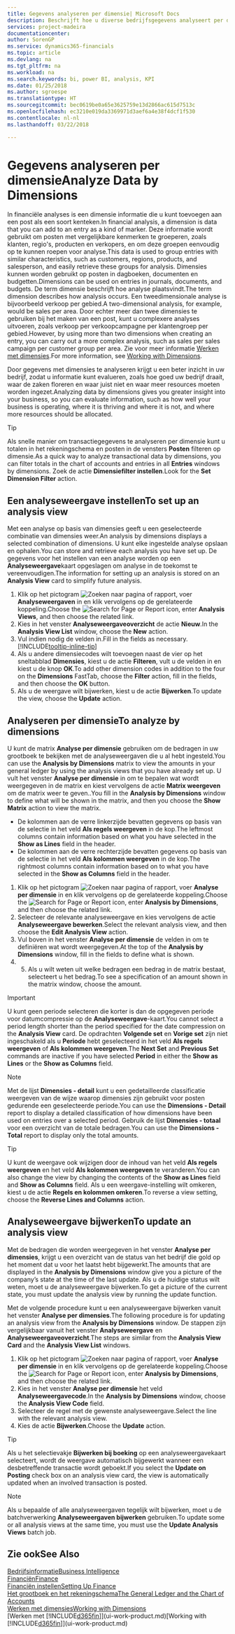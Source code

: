 ```yaml
---
title: Gegevens analyseren per dimensie| Microsoft Docs
description: Beschrijft hoe u diverse bedrijfsgegevens analyseert per dimensie.
services: project-madeira
documentationcenter: 
author: SorenGP
ms.service: dynamics365-financials
ms.topic: article
ms.devlang: na
ms.tgt_pltfrm: na
ms.workload: na
ms.search.keywords: bi, power BI, analysis, KPI
ms.date: 01/25/2018
ms.author: sgroespe
ms.translationtype: HT
ms.sourcegitcommit: bec0619be0a65e3625759e13d2866ac615d7513c
ms.openlocfilehash: ec3210e019da3369971d3aef6a4e38f4dcf1f530
ms.contentlocale: nl-nl
ms.lasthandoff: 03/22/2018

---
```

#  <a name="analyze-data-by-dimensions"></a><span data-ttu-id="8b468-103">Gegevens analyseren per dimensie</span><span class="sxs-lookup"><span data-stu-id="8b468-103">Analyze Data by Dimensions</span></span>
<span data-ttu-id="8b468-104">In financiële analyses is een dimensie informatie die u kunt toevoegen aan een post als een soort kenteken.</span><span class="sxs-lookup"><span data-stu-id="8b468-104">In financial analysis, a dimension is data that you can add to an entry as a kind of marker.</span></span> <span data-ttu-id="8b468-105">Deze informatie wordt gebruikt om posten met vergelijkbare kenmerken te groeperen, zoals klanten, regio's, producten en verkopers, en om deze groepen eenvoudig op te kunnen roepen voor analyse.</span><span class="sxs-lookup"><span data-stu-id="8b468-105">This data is used to group entries with similar characteristics, such as customers, regions, products, and salesperson, and easily retrieve these groups for analysis.</span></span> <span data-ttu-id="8b468-106">Dimensies kunnen worden gebruikt op posten in dagboeken, documenten en budgetten.</span><span class="sxs-lookup"><span data-stu-id="8b468-106">Dimensions can be used on entries in journals, documents, and budgets.</span></span> <span data-ttu-id="8b468-107">De term dimensie beschrijft hoe analyse plaatsvindt.</span><span class="sxs-lookup"><span data-stu-id="8b468-107">The term dimension describes how analysis occurs.</span></span> <span data-ttu-id="8b468-108">Een tweedimensionale analyse is bijvoorbeeld verkoop per gebied.</span><span class="sxs-lookup"><span data-stu-id="8b468-108">A two-dimensional analysis, for example, would be sales per area.</span></span> <span data-ttu-id="8b468-109">Door echter meer dan twee dimensies te gebruiken bij het maken van een post, kunt u complexere analyses uitvoeren, zoals verkoop per verkoopcampagne per klantengroep per gebied.</span><span class="sxs-lookup"><span data-stu-id="8b468-109">However, by using more than two dimensions when creating an entry, you can carry out a more complex analysis, such as sales per sales campaign per customer group per area.</span></span> <span data-ttu-id="8b468-110">Zie voor meer informatie [Werken met dimensies](finance-dimensions.md).</span><span class="sxs-lookup"><span data-stu-id="8b468-110">For more information, see [Working with Dimensions](finance-dimensions.md).</span></span>

<span data-ttu-id="8b468-111">Door gegevens met dimensies te analyseren krijgt u een beter inzicht in uw bedrijf, zodat u informatie kunt evalueren, zoals hoe goed uw bedrijf draait, waar de zaken floreren en waar juist niet en waar meer resources moeten worden ingezet.</span><span class="sxs-lookup"><span data-stu-id="8b468-111">Analyzing data by dimensions gives you greater insight into your business, so you can evaluate information, such as how well your business is operating, where it is thriving and where it is not, and where more resources should be allocated.</span></span>

> [!TIP]
> <span data-ttu-id="8b468-112">Als snelle manier om transactiegegevens te analyseren per dimensie kunt u totalen in het rekeningschema en posten in de vensters **Posten** filteren op dimensie.</span><span class="sxs-lookup"><span data-stu-id="8b468-112">As a quick way to analyze transactional data by dimensions, you can filter totals in the chart of accounts and entries in all **Entries** windows by dimensions.</span></span> <span data-ttu-id="8b468-113">Zoek de actie **Dimensiefilter instellen**.</span><span class="sxs-lookup"><span data-stu-id="8b468-113">Look for the **Set Dimension Filter** action.</span></span>

## <a name="to-set-up-an-analysis-view"></a><span data-ttu-id="8b468-114">Een analyseweergave instellen</span><span class="sxs-lookup"><span data-stu-id="8b468-114">To set up an analysis view</span></span>  
<span data-ttu-id="8b468-115">Met een analyse op basis van dimensies geeft u een geselecteerde combinatie van dimensies weer.</span><span class="sxs-lookup"><span data-stu-id="8b468-115">An analysis by dimensions displays a selected combination of dimensions.</span></span> <span data-ttu-id="8b468-116">U kunt elke ingestelde analyse opslaan en ophalen.</span><span class="sxs-lookup"><span data-stu-id="8b468-116">You can store and retrieve each analysis you have set up.</span></span> <span data-ttu-id="8b468-117">De gegevens voor het instellen van een analyse worden op een **Analyseweergave**kaart opgeslagen om analyse in de toekomst te vereenvoudigen.</span><span class="sxs-lookup"><span data-stu-id="8b468-117">The information for setting up an analysis is stored on an **Analysis View** card to simplify future analysis.</span></span>  

1. <span data-ttu-id="8b468-118">Klik op het pictogram ![Zoeken naar pagina of rapport](media/ui-search/search_small.png "pictogram Zoeken naar pagina of rapport"), voer **Analyseweergaven** in en klik vervolgens op de gerelateerde koppeling.</span><span class="sxs-lookup"><span data-stu-id="8b468-118">Choose the ![Search for Page or Report](media/ui-search/search_small.png "Search for Page or Report icon") icon, enter **Analysis Views**, and then choose the related link.</span></span>  
2. <span data-ttu-id="8b468-119">Kies in het venster **Analyseweergaveoverzicht** de actie **Nieuw**.</span><span class="sxs-lookup"><span data-stu-id="8b468-119">In the **Analysis View List** window, choose the **New** action.</span></span>
3. <span data-ttu-id="8b468-120">Vul indien nodig de velden in.</span><span class="sxs-lookup"><span data-stu-id="8b468-120">Fill in the fields as necessary.</span></span> [!INCLUDE[tooltip-inline-tip](includes/tooltip-inline-tip_md.md)]
4. <span data-ttu-id="8b468-121">Als u andere dimensiecodes wilt toevoegen naast de vier op het sneltabblad **Dimensies**, kiest u de actie **Filteren**, vult u de velden in en kiest u de knop **OK**.</span><span class="sxs-lookup"><span data-stu-id="8b468-121">To add other dimension codes in addition to the four on the **Dimensions** FastTab, choose the **Filter** action, fill in the fields, and then choose the **OK** button.</span></span>  
5. <span data-ttu-id="8b468-122">Als u de weergave wilt bijwerken, kiest u de actie **Bijwerken**.</span><span class="sxs-lookup"><span data-stu-id="8b468-122">To update the view, choose the **Update** action.</span></span>

## <a name="to-analyze-by-dimensions"></a><span data-ttu-id="8b468-123">Analyseren per dimensie</span><span class="sxs-lookup"><span data-stu-id="8b468-123">To analyze by dimensions</span></span>
<span data-ttu-id="8b468-124">U kunt de matrix **Analyse per dimensie** gebruiken om de bedragen in uw grootboek te bekijken met de analyseweergaven die u al hebt ingesteld.</span><span class="sxs-lookup"><span data-stu-id="8b468-124">You can use the **Analysis by Dimensions** matrix to view the amounts in your general ledger by using the analysis views that you have already set up.</span></span> <span data-ttu-id="8b468-125">U vult het venster **Analyse per dimensie** in om te bepalen wat wordt weergegeven in de matrix en kiest vervolgens de actie **Matrix weergeven** om de matrix weer te geven..</span><span class="sxs-lookup"><span data-stu-id="8b468-125">You fill in the **Analysis by Dimensions** window to define what will be shown in the matrix, and then you choose the **Show Matrix** action to view the matrix.</span></span>  

- <span data-ttu-id="8b468-126">De kolommen aan de verre linkerzijde bevatten gegevens op basis van de selectie in het veld **Als regels weergeven** in de kop.</span><span class="sxs-lookup"><span data-stu-id="8b468-126">The leftmost columns contain information based on what you have selected in the **Show as Lines** field in the header.</span></span>  
- <span data-ttu-id="8b468-127">De kolommen aan de verre rechterzijde bevatten gegevens op basis van de selectie in het veld **Als kolommen weergeven** in de kop.</span><span class="sxs-lookup"><span data-stu-id="8b468-127">The rightmost columns contain information based on to what you have selected in the **Show as Columns** field in the header.</span></span>  

1. <span data-ttu-id="8b468-128">Klik op het pictogram ![Zoeken naar pagina of rapport](media/ui-search/search_small.png "pictogram Zoeken naar pagina of rapport"), voer **Analyse per dimensie** in en klik vervolgens op de gerelateerde koppeling.</span><span class="sxs-lookup"><span data-stu-id="8b468-128">Choose the ![Search for Page or Report](media/ui-search/search_small.png "Search for Page or Report icon") icon, enter **Analysis by Dimensions**, and then choose the related link.</span></span>  
2. <span data-ttu-id="8b468-129">Selecteer de relevante analyseweergave en kies vervolgens de actie **Analyseweergave bewerken**.</span><span class="sxs-lookup"><span data-stu-id="8b468-129">Select the relevant analysis view,  and then choose the **Edit Analysis View** action.</span></span>
3. <span data-ttu-id="8b468-130">Vul boven in het venster **Analyse per dimensie** de velden in om te definiëren wat wordt weergegeven.</span><span class="sxs-lookup"><span data-stu-id="8b468-130">At the top of the **Analysis by Dimensions** window, fill in the fields to define what is shown.</span></span>
4. 5. <span data-ttu-id="8b468-131">Als u wilt weten uit welke bedragen een bedrag in de matrix bestaat, selecteert u het bedrag.</span><span class="sxs-lookup"><span data-stu-id="8b468-131">To see a specification of an amount shown in the matrix window, choose the amount.</span></span>  

> [!IMPORTANT]  
>   <span data-ttu-id="8b468-132">U kunt geen periode selecteren die korter is dan de opgegeven periode voor datumcompressie op de **Analyseweergave**-kaart.</span><span class="sxs-lookup"><span data-stu-id="8b468-132">You cannot select a period length shorter than the period specified for the date compression on the **Analysis View** card.</span></span> <span data-ttu-id="8b468-133">De opdrachten **Volgende set** en **Vorige set** zijn niet ingeschakeld als u **Periode** hebt geselecteerd in het veld **Als regels weergeven** of **Als kolommen weergeven**.</span><span class="sxs-lookup"><span data-stu-id="8b468-133">The **Next Set** and **Previous Set** commands are inactive if you have selected **Period** in either the **Show as Lines** or the **Show as Columns** field.</span></span>  

> [!NOTE]  
>   <span data-ttu-id="8b468-134">Met de lijst **Dimensies - detail** kunt u een gedetailleerde classificatie weergeven van de wijze waarop dimensies zijn gebruikt voor posten gedurende een geselecteerde periode.</span><span class="sxs-lookup"><span data-stu-id="8b468-134">You can use the **Dimensions - Detail** report to display a detailed classification of how dimensions have been used on entries over a selected period.</span></span> <span data-ttu-id="8b468-135">Gebruik de lijst **Dimensies - totaal** voor een overzicht van de totale bedragen.</span><span class="sxs-lookup"><span data-stu-id="8b468-135">You can use the **Dimensions - Total** report to display only the total amounts.</span></span>  

> [!TIP]  
>   <span data-ttu-id="8b468-136">U kunt de weergave ook wijzigen door de inhoud van het veld **Als regels weergeven** en het veld **Als kolommen weergeven** te veranderen.</span><span class="sxs-lookup"><span data-stu-id="8b468-136">You can also change the view by changing the contents of the **Show as Lines** field and **Show as Columns** field.</span></span> <span data-ttu-id="8b468-137">Als u een weergave-instelling wilt omkeren, kiest u de actie **Regels en kolommen omkeren**.</span><span class="sxs-lookup"><span data-stu-id="8b468-137">To reverse a view setting, choose the **Reverse Lines and Columns** action.</span></span>

## <a name="to-update-an-analysis-view"></a><span data-ttu-id="8b468-138">Analyseweergave bijwerken</span><span class="sxs-lookup"><span data-stu-id="8b468-138">To update an analysis view</span></span>  
<span data-ttu-id="8b468-139">Met de bedragen die worden weergegeven in het venster **Analyse per dimensies**, krijgt u een overzicht van de status van het bedrijf die gold op het moment dat u voor het laatst hebt bijgewerkt.</span><span class="sxs-lookup"><span data-stu-id="8b468-139">The amounts that are displayed in the **Analysis by Dimensions** window give you a picture of the company’s state at the time of the last update.</span></span> <span data-ttu-id="8b468-140">Als u de huidige status wilt weten, moet u de analyseweergave bijwerken.</span><span class="sxs-lookup"><span data-stu-id="8b468-140">To get a picture of the current state, you must update the analysis view by running the update function.</span></span>

<span data-ttu-id="8b468-141">Met de volgende procedure kunt u een analyseweergave bijwerken vanuit het venster **Analyse per dimensies**.</span><span class="sxs-lookup"><span data-stu-id="8b468-141">The following procedure is for updating an analysis view from the **Analysis by Dimensions** window.</span></span> <span data-ttu-id="8b468-142">De stappen zijn vergelijkbaar vanuit het venster **Analyseweergave** en **Analyseweergaveoverzicht**.</span><span class="sxs-lookup"><span data-stu-id="8b468-142">The steps are similar from the **Analysis View Card** and the **Analysis View List** windows.</span></span>  

1. <span data-ttu-id="8b468-143">Klik op het pictogram ![Zoeken naar pagina of rapport](media/ui-search/search_small.png "pictogram Zoeken naar pagina of rapport"), voer **Analyse per dimensie** in en klik vervolgens op de gerelateerde koppeling.</span><span class="sxs-lookup"><span data-stu-id="8b468-143">Choose the ![Search for Page or Report](media/ui-search/search_small.png "Search for Page or Report icon") icon, enter **Analysis by Dimensions**, and then choose the related link.</span></span>  
2. <span data-ttu-id="8b468-144">Kies in het venster **Analyse per dimensie** het veld **Analyseweergavecode**.</span><span class="sxs-lookup"><span data-stu-id="8b468-144">In the **Analysis by Dimensions** window, choose the **Analysis View Code** field.</span></span>  
3. <span data-ttu-id="8b468-145">Selecteer de regel met de gewenste analyseweergave.</span><span class="sxs-lookup"><span data-stu-id="8b468-145">Select the line with the relevant analysis view.</span></span>  
4. <span data-ttu-id="8b468-146">Kies de actie **Bijwerken**.</span><span class="sxs-lookup"><span data-stu-id="8b468-146">Choose the **Update** action.</span></span>  

> [!TIP]  
>   <span data-ttu-id="8b468-147">Als u het selectievakje **Bijwerken bij boeking** op een analyseweergavekaart selecteert, wordt de weergave automatisch bijgewerkt wanneer een desbetreffende transactie wordt geboekt.</span><span class="sxs-lookup"><span data-stu-id="8b468-147">If you select the **Update on Posting** check box on an analysis view card, the view is automatically updated when an involved transaction is posted.</span></span>

> [!NOTE]  
>   <span data-ttu-id="8b468-148">Als u bepaalde of alle analyseweergaven tegelijk wilt bijwerken, moet u de batchverwerking **Analyseweergaven bijwerken** gebruiken.</span><span class="sxs-lookup"><span data-stu-id="8b468-148">To update some or all analysis views at the same time, you must use the **Update Analysis Views** batch job.</span></span>  

## <a name="see-also"></a><span data-ttu-id="8b468-149">Zie ook</span><span class="sxs-lookup"><span data-stu-id="8b468-149">See Also</span></span>
[<span data-ttu-id="8b468-150">Bedrijfsinformatie</span><span class="sxs-lookup"><span data-stu-id="8b468-150">Business Intelligence</span></span>](bi.md)  
[<span data-ttu-id="8b468-151">Financiën</span><span class="sxs-lookup"><span data-stu-id="8b468-151">Finance</span></span>](finance.md)  
[<span data-ttu-id="8b468-152">Financiën instellen</span><span class="sxs-lookup"><span data-stu-id="8b468-152">Setting Up Finance</span></span>](finance-setup-finance.md)  
[<span data-ttu-id="8b468-153">Het grootboek en het rekeningschema</span><span class="sxs-lookup"><span data-stu-id="8b468-153">The General Ledger and the Chart of Accounts</span></span>](finance-general-ledger.md)  
[<span data-ttu-id="8b468-154">Werken met dimensies</span><span class="sxs-lookup"><span data-stu-id="8b468-154">Working with Dimensions</span></span>](finance-dimensions.md)  
<span data-ttu-id="8b468-155">[Werken met [!INCLUDE[d365fin](includes/d365fin_md.md)]](ui-work-product.md)</span><span class="sxs-lookup"><span data-stu-id="8b468-155">[Working with [!INCLUDE[d365fin](includes/d365fin_md.md)]](ui-work-product.md)</span></span>  

